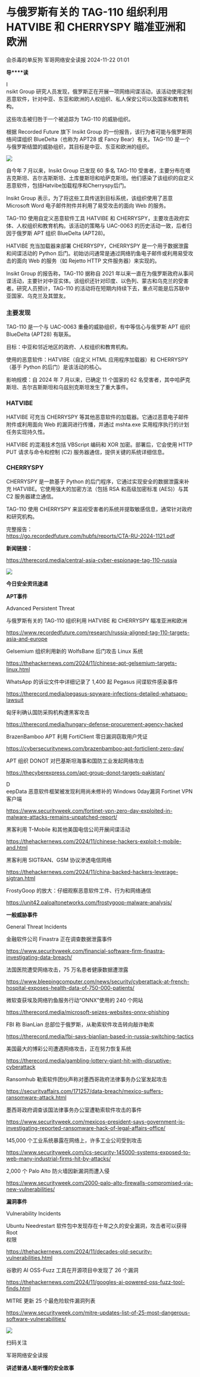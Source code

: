 #  与俄罗斯有关的 TAG-110 组织利用 HATVIBE 和 CHERRYSPY 瞄准亚洲和欧洲   
会杀毒的单反狗  军哥网络安全读报   2024-11-22 01:01  
  
**导****读**  
  
  
  
I  
nsikt Group 研究人员发现，俄罗斯正在开展一项网络间谍活动，该活动使用定制恶意软件，针对中亚、东亚和欧洲的人权组织、私人保安公司以及国家和教育机构。  
  
  
这些攻击被归咎于一个被追踪为 TAG-110 的威胁组织。  
  
  
根据 Recorded Future 旗下 Insikt Group 的一份报告，该行为者可能与俄罗斯网络间谍组织 BlueDelta（也称为 APT28 或 Fancy Bear）有关。TAG-110 是一个与俄罗斯结盟的威胁组织，其目标是中亚、东亚和欧洲的组织。  
  
![](https://mmbiz.qpic.cn/mmbiz_png/AnRWZJZfVaHmKXz18BW4rla1ZNW84oVwIFIr3u1r2ursqDibYGlrSQpze99wVj3XChxyT6pBVoPZfbVeXuOe0Ug/640?wx_fmt=png&from=appmsg "")  
  
  
自今年 7 月以来，Insikt Group 已发现 60 多名 TAG-110 受害者，主要分布在塔吉克斯坦、吉尔吉斯斯坦、土库曼斯坦和哈萨克斯坦。他们感染了该组织的自定义恶意软件，包括Hatvibe加载程序和Cherryspy后门。  
  
  
Insikt Group 表示，为了将这些工具传送到目标系统，该组织使用了恶意 Microsoft Word 电子邮件附件并利用了易受攻击的面向 Web 的服务。  
  
  
TAG-110 使用自定义恶意软件工具 HATVIBE 和 CHERRYSPY，主要攻击政府实体、人权组织和教育机构。该活动的策略与 UAC-0063 的历史活动一致，后者归因于俄罗斯 APT 组织 BlueDelta (APT28)。  
  
  
HATVIBE 充当加载器来部署 CHERRYSPY，CHERRYSPY 是一个用于数据泄露和间谍活动的 Python 后门。初始访问通常是通过网络钓鱼电子邮件或利用易受攻击的面向 Web 的服务（如 Rejetto HTTP 文件服务器）来实现的。  
  
  
Insikt Group 的报告称，TAG-110 据称自 2021 年以来一直在为俄罗斯政府从事间谍活动，主要针对中亚实体。该组织还针对印度、以色列、蒙古和乌克兰的受害者。研究人员预计，TAG-110 的活动将在短期内持续下去，重点可能是后苏联中亚国家、乌克兰及其盟友。  
  
### 主要发现  
  
  
TAG-110 是一个与 UAC-0063 重叠的威胁组织，有中等信心与俄罗斯 APT 组织 BlueDelta (APT28) 有联系。  
  
  
目标：中亚和邻近地区的政府、人权组织和教育机构。  
  
  
使用的恶意软件：HATVIBE（自定义 HTML 应用程序加载器）和 CHERRYSPY（基于 Python 的后门）是该活动的核心。  
  
  
影响规模：自 2024 年 7 月以来，已确定 11 个国家的 62 名受害者，其中哈萨克斯坦、吉尔吉斯斯坦和乌兹别克斯坦发生了重大事件。  
  
### HATVIBE  
  
  
HATVIBE 可充当 CHERRYSPY 等其他恶意软件的加载器。它通过恶意电子邮件附件或利用面向 Web 的漏洞进行传播，并通过 mshta.exe 实用程序执行的计划任务实现持久性。  
  
  
HATVIBE 的混淆技术包括 VBScript 编码和 XOR 加密。部署后，它会使用 HTTP PUT 请求与命令和控制 (C2) 服务器通信，提供关键的系统详细信息。  
  
### CHERRYSPY  
  
  
CHERRYSPY 是一款基于 Python 的后门程序，它通过实现安全的数据泄露来补充 HATVIBE。它使用强大的加密方法（包括 RSA 和高级加密标准 (AES)）与其 C2 服务器建立通信。  
  
  
TAG-110 使用 CHERRYSPY 来监视受害者的系统并提取敏感信息，通常针对政府和研究机构。  
  
  
完整报告：  
https://go.recordedfuture.com/hubfs/reports/CTA-RU-2024-1121.pdf  
  
  
**新闻链接：**  
  
https://therecord.media/central-asia-cyber-espionage-tag-110-russia  
  
![](https://mmbiz.qpic.cn/mmbiz_svg/McYMgia19V0WHlibFPFtGclHY120OMhgwDUwJeU5D8KY3nARGC1mBpGMlExuV3bibicibJqMzAHnDDlNa5SZaUeib46xSzdeKIzoJA/640?wx_fmt=svg "")  
  
**今日安全资讯速递**  
  
  
  
**APT事件**  
  
  
Advanced Persistent Threat  
  
与俄罗斯有关的
TAG-110 组织利用 HATVIBE 和 CHERRYSPY 瞄准亚洲和欧洲  
  
https://www.recordedfuture.com/research/russia-aligned-tag-110-targets-asia-and-europe  
  
  
Gelsemium
组织利用新的 WolfsBane 后门攻击 Linux 系统  
  
https://thehackernews.com/2024/11/chinese-apt-gelsemium-targets-linux.html  
  
  
WhatsApp
的诉讼文件中详细记录了 1,400 起 Pegasus 间谍软件感染事件  
  
https://therecord.media/pegasus-spyware-infections-detailed-whatsapp-lawsuit  
  
  
匈牙利确认国防采购机构遭黑客攻击  
  
https://therecord.media/hungary-defense-procurement-agency-hacked  
  
  
BrazenBamboo
APT 利用 FortiClient 零日漏洞窃取用户凭证  
  
https://cybersecuritynews.com/brazenbamboo-apt-forticlient-zero-day/  
  
  
APT 组织
DONOT 对巴基斯坦海事和国防工业发起网络攻击  
  
https://thecyberexpress.com/apt-group-donot-targets-pakistan/  
  
  
D  
eepData
恶意软件框架被发现利用尚未修补的 Windows 0day漏洞 Fortinet VPN 客户端  
  
https://www.securityweek.com/fortinet-vpn-zero-day-exploited-in-malware-attacks-remains-unpatched-report/  
  
  
黑客利用
T-Mobile 和其他美国电信公司开展间谍活动  
  
https://thehackernews.com/2024/11/chinese-hackers-exploit-t-mobile-and.html  
  
  
黑客利用
SIGTRAN、GSM 协议渗透电信网络  
  
https://thehackernews.com/2024/11/china-backed-hackers-leverage-sigtran.html  
  
  
FrostyGoop
的放大：仔细观察恶意软件工件、行为和网络通信  
  
https://unit42.paloaltonetworks.com/frostygoop-malware-analysis/  
  
  
**一般威胁事件**  
  
  
General Threat Incidents  
  
金融软件公司
Finastra 正在调查数据泄露事件  
  
https://www.securityweek.com/financial-software-firm-finastra-investigating-data-breach/  
  
  
法国医院遭受网络攻击，75
万名患者健康数据遭泄露  
  
https://www.bleepingcomputer.com/news/security/cyberattack-at-french-hospital-exposes-health-data-of-750-000-patients/  
  
  
微软查获埃及网络钓鱼服务行动“ONNX”使用的
240 个网站  
  
https://therecord.media/microsoft-seizes-websites-onnx-phishing  
  
  
FBI 称
BianLian 总部位于俄罗斯，从勒索软件攻击转向敲诈勒索  
  
https://therecord.media/fbi-says-bianlian-based-in-russia-switching-tactics  
  
  
美国最大的博彩公司遭遇网络攻击，正在努力恢复系统  
  
https://therecord.media/gambling-lottery-giant-hit-with-disruptive-cyberattack  
  
  
Ransomhub
勒索软件团伙声称对墨西哥政府法律事务办公室发起攻击  
  
https://securityaffairs.com/171257/data-breach/mexico-suffers-ransomware-attack.html  
  
  
墨西哥政府调查该国法律事务办公室遭勒索软件攻击的事件  
  
https://www.securityweek.com/mexicos-president-says-government-is-investigating-reported-ransomware-hack-of-legal-affairs-office/  
  
  
145,000
个工业系统暴露在网络上，许多工业公司受到攻击  
  
https://www.securityweek.com/ics-security-145000-systems-exposed-to-web-many-industrial-firms-hit-by-attacks/  
  
  
2,000 个
Palo Alto 防火墙因新漏洞而遭入侵  
  
https://www.securityweek.com/2000-palo-alto-firewalls-compromised-via-new-vulnerabilities/  
  
  
**漏洞事件**  
  
  
Vulnerability Incidents  
  
Ubuntu Needrestart 软件包中发现存在十年之久的安全漏洞，攻击者可以获得  
Root  
权限  
  
https://thehackernews.com/2024/11/decades-old-security-vulnerabilities.html  
  
  
谷歌的 AI
OSS-Fuzz 工具在开源项目中发现了 26 个漏洞  
  
https://thehackernews.com/2024/11/googles-ai-powered-oss-fuzz-tool-finds.html  
  
  
MITRE 更新
25 个最危险软件漏洞列表  
  
https://www.securityweek.com/mitre-updates-list-of-25-most-dangerous-software-vulnerabilities/  
  
![](https://mmbiz.qpic.cn/mmbiz_jpg/AnRWZJZfVaGC3gsJClsh4Fia0icylyBEnBywibdbkrLLzmpibfdnf5wNYzEUq2GpzfedMKUjlLJQ4uwxAFWLzHhPFQ/640?wx_fmt=jpeg "")  
  
扫码关注  
  
军哥网络安全读报  
  
**讲述普通人能听懂的安全故事**  
  
